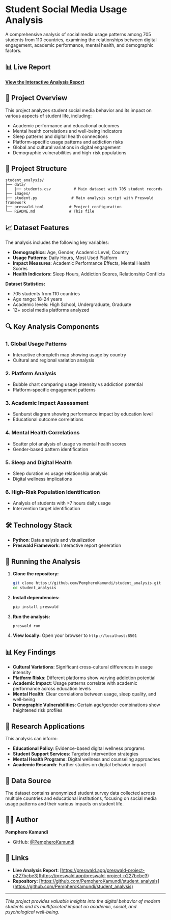 # Student Social Media Usage Analysis

A comprehensive analysis of social media usage patterns among 705 students from 110 countries, examining the relationships between digital engagement, academic performance, mental health, and demographic factors.

## 📊 Live Report

**[View the Interactive Analysis Report](https://preswald.app/preswald-project-p227bcbe3)**

## 🎯 Project Overview

This project analyzes student social media behavior and its impact on various aspects of student life, including:

- Academic performance and educational outcomes
- Mental health correlations and well-being indicators
- Sleep patterns and digital health connections
- Platform-specific usage patterns and addiction risks
- Global and cultural variations in digital engagement
- Demographic vulnerabilities and high-risk populations

## 📁 Project Structure

```
student_analysis/
├── data/
│   ├── students.csv          # Main dataset with 705 student records
├── images/
├── student.py               # Main analysis script with Preswald framework
├── preswald.toml           # Project configuration
└── README.md               # This file
```

## 📈 Dataset Features

The analysis includes the following key variables:

- **Demographics**: Age, Gender, Academic Level, Country
- **Usage Patterns**: Daily Hours, Most Used Platform
- **Impact Measures**: Academic Performance Effects, Mental Health Scores
- **Health Indicators**: Sleep Hours, Addiction Scores, Relationship Conflicts

**Dataset Statistics:**
- 705 students from 110 countries
- Age range: 18-24 years
- Academic levels: High School, Undergraduate, Graduate
- 12+ social media platforms analyzed

## 🔍 Key Analysis Components

### 1. Global Usage Patterns
- Interactive choropleth map showing usage by country
- Cultural and regional variation analysis

### 2. Platform Analysis
- Bubble chart comparing usage intensity vs addiction potential
- Platform-specific engagement patterns

### 3. Academic Impact Assessment
- Sunburst diagram showing performance impact by education level
- Educational outcome correlations

### 4. Mental Health Correlations
- Scatter plot analysis of usage vs mental health scores
- Gender-based pattern identification

### 5. Sleep and Digital Health
- Sleep duration vs usage relationship analysis
- Digital wellness implications

### 6. High-Risk Population Identification
- Analysis of students with >7 hours daily usage
- Intervention target identification

## 🛠 Technology Stack

- **Python**: Data analysis and visualization
- **Preswald Framework**: Interactive report generation


## 🚀 Running the Analysis

1. **Clone the repository:**
   ```bash
   git clone https://github.com/PempheroKamundi/student_analysis.git
   cd student_analysis
   ```

2. **Install dependencies:**
   ```bash
   pip install preswald 
   ```

3. **Run the analysis:**
   ```bash
   preswald run
   ```

4. **View locally:**
   Open your browser to `http://localhost:8501`

## 📊 Key Findings

- **Cultural Variations**: Significant cross-cultural differences in usage intensity
- **Platform Risks**: Different platforms show varying addiction potential
- **Academic Impact**: Usage patterns correlate with academic performance across education levels
- **Mental Health**: Clear correlations between usage, sleep quality, and well-being
- **Demographic Vulnerabilities**: Certain age/gender combinations show heightened risk profiles

## 🔬 Research Applications

This analysis can inform:

- **Educational Policy**: Evidence-based digital wellness programs
- **Student Support Services**: Targeted intervention strategies
- **Mental Health Programs**: Digital wellness and counseling approaches
- **Academic Research**: Further studies on digital behavior impact

## 📝 Data Source

The dataset contains anonymized student survey data collected across multiple countries and educational institutions, focusing on social media usage patterns and their various impacts on student life.


## 👨‍💻 Author

**Pemphero Kamundi**
- GitHub: [@PempheroKamundi](https://github.com/PempheroKamundi)

## 🔗 Links

- **Live Analysis Report**: [https://preswald.app/preswald-project-p227bcbe3](https://preswald.app/preswald-project-p227bcbe3)
- **Repository**: [https://github.com/PempheroKamundi/student_analysis](https://github.com/PempheroKamundi/student_analysis)

---

*This project provides valuable insights into the digital behavior of modern students and its multifaceted impact on academic, social, and psychological well-being.*